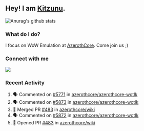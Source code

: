 ## Hey! I am [Kitzunu](https://Github.com/Kitzunu).

![Anurag's github stats](https://github-readme-stats.kitzunu.vercel.app/api?username=Kitzunu&show_icons=true)

### What do I do?

I focus on WoW Emulation at [AzerothCore](https://Github.com/AzerothCore). Come join us ;)

### Connect with me
[![](https://img.shields.io/badge/AzerothCore%20Discord-Connect%20with%20me!-green)](https://discord.com/invite/gkt4y2x)

### Recent Activity

<!--START_SECTION:activity-->
1. 🗣 Commented on [#5771](https://github.com/azerothcore/azerothcore-wotlk/issues/5771) in [azerothcore/azerothcore-wotlk](https://github.com/azerothcore/azerothcore-wotlk)
2. 🗣 Commented on [#5873](https://github.com/azerothcore/azerothcore-wotlk/issues/5873) in [azerothcore/azerothcore-wotlk](https://github.com/azerothcore/azerothcore-wotlk)
3. 🎉 Merged PR [#483](https://github.com/azerothcore/wiki/pull/483) in [azerothcore/wiki](https://github.com/azerothcore/wiki)
4. 🗣 Commented on [#5872](https://github.com/azerothcore/azerothcore-wotlk/issues/5872) in [azerothcore/azerothcore-wotlk](https://github.com/azerothcore/azerothcore-wotlk)
5. 💪 Opened PR [#483](https://github.com/azerothcore/wiki/pull/483) in [azerothcore/wiki](https://github.com/azerothcore/wiki)
<!--END_SECTION:activity-->
